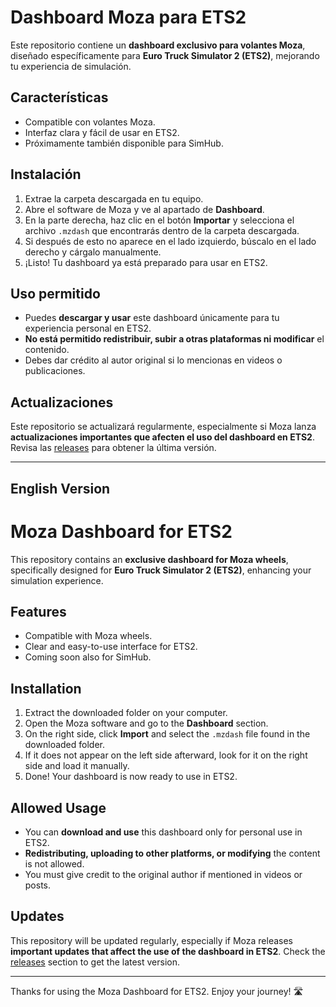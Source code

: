 # Dashboard Moza para ETS2

Este repositorio contiene un **dashboard exclusivo para volantes Moza**, diseñado específicamente para **Euro Truck Simulator 2 (ETS2)**, mejorando tu experiencia de simulación.

## Características
- Compatible con volantes Moza.
- Interfaz clara y fácil de usar en ETS2.
- Próximamente también disponible para SimHub.

## Instalación
1. Extrae la carpeta descargada en tu equipo.  
2. Abre el software de Moza y ve al apartado de **Dashboard**.  
3. En la parte derecha, haz clic en el botón **Importar** y selecciona el archivo `.mzdash` que encontrarás dentro de la carpeta descargada.  
4. Si después de esto no aparece en el lado izquierdo, búscalo en el lado derecho y cárgalo manualmente.  
5. ¡Listo! Tu dashboard ya está preparado para usar en ETS2.

## Uso permitido
- Puedes **descargar y usar** este dashboard únicamente para tu experiencia personal en ETS2.  
- **No está permitido redistribuir, subir a otras plataformas ni modificar** el contenido.  
- Debes dar crédito al autor original si lo mencionas en videos o publicaciones.

## Actualizaciones
Este repositorio se actualizará regularmente, especialmente si Moza lanza **actualizaciones importantes que afecten el uso del dashboard en ETS2**. Revisa las [releases](#) para obtener la última versión.

---

## English Version

# Moza Dashboard for ETS2

This repository contains an **exclusive dashboard for Moza wheels**, specifically designed for **Euro Truck Simulator 2 (ETS2)**, enhancing your simulation experience.

## Features
- Compatible with Moza wheels.
- Clear and easy-to-use interface for ETS2.
- Coming soon also for SimHub.

## Installation
1. Extract the downloaded folder on your computer.  
2. Open the Moza software and go to the **Dashboard** section.  
3. On the right side, click **Import** and select the `.mzdash` file found in the downloaded folder.  
4. If it does not appear on the left side afterward, look for it on the right side and load it manually.  
5. Done! Your dashboard is now ready to use in ETS2.

## Allowed Usage
- You can **download and use** this dashboard only for personal use in ETS2.  
- **Redistributing, uploading to other platforms, or modifying** the content is not allowed.  
- You must give credit to the original author if mentioned in videos or posts.

## Updates
This repository will be updated regularly, especially if Moza releases **important updates that affect the use of the dashboard in ETS2**. Check the [releases](#) section to get the latest version.

---

Thanks for using the Moza Dashboard for ETS2. Enjoy your journey! 🛣️

